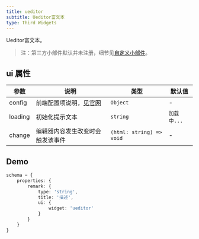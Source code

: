```yaml
---
title: ueditor
subtitle: Ueditor富文本
type: Third Widgets
---
```


Ueditor富文本。

> 注：第三方小部件默认并未注册，细节见[自定义小部件](https://ng-alain.com/form/customize)。

## ui 属性

参数 | 说明 | 类型 | 默认值
----|------|-----|------
config | 前端配置项说明，[见官网](http://fex.baidu.com/ueditor/#start-config) | `Object` | -
loading | 初始化提示文本 | `string` | `加载中...`
change | 编辑器内容发生改变时会触发该事件 | `(html: string) => void` | -

## Demo

```ts
schema = {
    properties: {
        remark: {
            type: 'string',
            title: '描述',
            ui: {
                widget: 'ueditor'
            }
        }
    }
}
```
